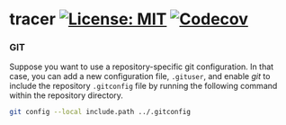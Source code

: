 # tracer [![License: MIT](https://img.shields.io/github/license/michael-herwig/tracer?style=flat-square)](https://opensource.org/licenses/MIT) [![Codecov](https://codecov.io/gh/michael-herwig/tracer/branch/main/graph/badge.svg?token=VMOAQRNIAQ)](https://codecov.io/gh/michael-herwig/tracer)

### GIT

Suppose you want to use a repository-specific git configuration. In that case,
you can add a new configuration file, `.gituser`, and enable _git_ to include
the repository `.gitconfig` file by running the following command within the
repository directory.

```bash
git config --local include.path ../.gitconfig
```
